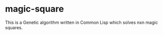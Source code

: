 # magic-square

This is a Genetic algorithm written in Common Lisp which solves nxn magic squares. 


